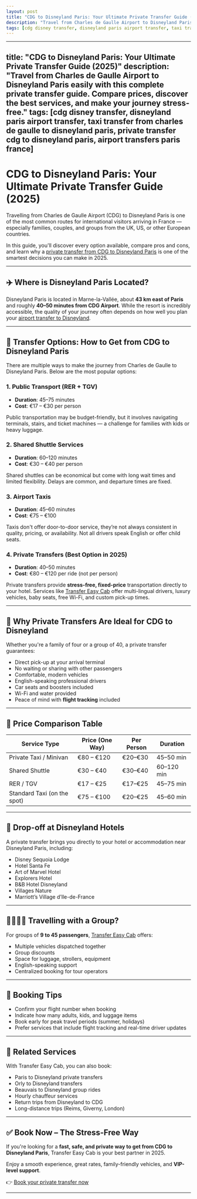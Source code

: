 ```yaml
---
layout: post
title: "CDG to Disneyland Paris: Your Ultimate Private Transfer Guide (2025)"
description: "Travel from Charles de Gaulle Airport to Disneyland Paris easily with this complete private transfer guide. Compare prices, discover the best services, and make your journey stress-free."
tags: [cdg disney transfer, disneyland paris airport transfer, taxi transfer from charles de gaulle to disneyland paris, private transfer cdg to disneyland paris, airport transfers paris france]
---
```

---
title: "CDG to Disneyland Paris: Your Ultimate Private Transfer Guide (2025)"
description: "Travel from Charles de Gaulle Airport to Disneyland Paris easily with this complete private transfer guide. Compare prices, discover the best services, and make your journey stress-free."
tags: [cdg disney transfer, disneyland paris airport transfer, taxi transfer from charles de gaulle to disneyland paris, private transfer cdg to disneyland paris, airport transfers paris france]
---

# CDG to Disneyland Paris: Your Ultimate Private Transfer Guide (2025)

Travelling from Charles de Gaulle Airport (CDG) to Disneyland Paris is one of the most common routes for international visitors arriving in France — especially families, couples, and groups from the UK, US, or other European countries.

In this guide, you'll discover every option available, compare pros and cons, and learn why a [private transfer from CDG to Disneyland Paris](https://www.transfereasycab.com/paris-disney-transfer) is one of the smartest decisions you can make in 2025.

---

## ✈️ Where is Disneyland Paris Located?

Disneyland Paris is located in Marne-la-Vallée, about **43 km east of Paris** and roughly **40–50 minutes from CDG Airport**. While the resort is incredibly accessible, the quality of your journey often depends on how well you plan your [airport transfer to Disneyland](https://www.transfereasycab.com/paris-disney-transfer).

---

## 🚗 Transfer Options: How to Get from CDG to Disneyland Paris

There are multiple ways to make the journey from Charles de Gaulle to Disneyland Paris. Below are the most popular options:

### 1. **Public Transport (RER + TGV)**

- **Duration**: 45–75 minutes  
- **Cost**: €17 – €30 per person

Public transportation may be budget-friendly, but it involves navigating terminals, stairs, and ticket machines — a challenge for families with kids or heavy luggage.

### 2. **Shared Shuttle Services**

- **Duration**: 60–120 minutes  
- **Cost**: €30 – €40 per person

Shared shuttles can be economical but come with long wait times and limited flexibility. Delays are common, and departure times are fixed.

### 3. **Airport Taxis**

- **Duration**: 45–60 minutes  
- **Cost**: €75 – €100

Taxis don't offer door-to-door service, they’re not always consistent in quality, pricing, or availability. Not all drivers speak English or offer child seats.

### 4. **Private Transfers** (Best Option in 2025)

- **Duration**: 40–50 minutes  
- **Cost**: €80 – €120 per ride (not per person)

Private transfers provide **stress-free, fixed-price** transportation directly to your hotel. Services like [Transfer Easy Cab](https://www.transfereasycab.com) offer multi-lingual drivers, luxury vehicles, baby seats, free Wi-Fi, and custom pick-up times.

---

## 🎯 Why Private Transfers Are Ideal for CDG to Disneyland

Whether you're a family of four or a group of 40, a private transfer guarantees:

- Direct pick-up at your arrival terminal  
- No waiting or sharing with other passengers  
- Comfortable, modern vehicles  
- English-speaking professional drivers  
- Car seats and boosters included  
- Wi-Fi and water provided  
- Peace of mind with **flight tracking** included

---

## 🧾 Price Comparison Table

| Service Type                        | Price (One Way) | Per Person | Duration   |
|------------------------------------|------------------|------------|------------|
| Private Taxi / Minivan             | €80 – €120       | €20–€30    | 45–50 min  |
| Shared Shuttle                     | €30 – €40        | €30–€40    | 60–120 min |
| RER / TGV                          | €17 – €25        | €17–€25    | 45–75 min  |
| Standard Taxi (on the spot)        | €75 – €100       | €20–€25    | 45–60 min  |

---

## 🏨 Drop-off at Disneyland Hotels

A private transfer brings you directly to your hotel or accommodation near Disneyland Paris, including:

- Disney Sequoia Lodge  
- Hotel Santa Fe  
- Art of Marvel Hotel  
- Explorers Hotel  
- B&B Hotel Disneyland  
- Villages Nature  
- Marriott’s Village d’Ile-de-France

---

## 👨‍👩‍👧‍👦 Travelling with a Group?

For groups of **9 to 45 passengers**, [Transfer Easy Cab](https://www.transfereasycab.com) offers:

- Multiple vehicles dispatched together  
- Group discounts  
- Space for luggage, strollers, equipment  
- English-speaking support  
- Centralized booking for tour operators

---

## 🧳 Booking Tips

- Confirm your flight number when booking  
- Indicate how many adults, kids, and luggage items  
- Book early for peak travel periods (summer, holidays)  
- Prefer services that include flight tracking and real-time driver updates

---

## 🧭 Related Services

With Transfer Easy Cab, you can also book:

- Paris to Disneyland private transfers  
- Orly to Disneyland transfers  
- Beauvais to Disneyland group rides  
- Hourly chauffeur services  
- Return trips from Disneyland to CDG  
- Long-distance trips (Reims, Giverny, London)

---

## ✅ Book Now – The Stress-Free Way

If you're looking for a **fast, safe, and private way to get from CDG to Disneyland Paris**, Transfer Easy Cab is your best partner in 2025.

Enjoy a smooth experience, great rates, family-friendly vehicles, and **VIP-level support**.

👉 [Book your private transfer now](https://www.transfereasycab.com/paris-disney-transfer)

---
